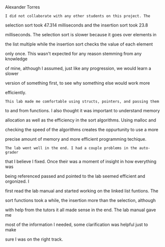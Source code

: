 Alexander Torres

	I did not collaborate with any other students on this project. The
 
selection sort took 47.314 milliseconds and the insertion sort took 23.8 

milliseconds. The selection sort is slower because it goes over elements in 

the list multiple while the insertion sort checks the value of each element

only once. This wasn't expected for any reason stemming from any knowledge

of mine, although I assumed, just like any progression, we would learn a slower

version of something first, to see why something else would work more 

efficiently.

	This lab made me comfortable using structs, pointers, and passing them 

to and from functions. I also thought it was important to understand memory

allocation as well as the efficiency in the sort algorithms. Using malloc and

checking the speed of the algorithms creates the oppurtunity to use a more

precise amount of memory and more efficient programming techique.

	The lab went well in the end. I had a couple problems in the auto-grader

that I believe I fixed. Once their was a moment of insight in how everything was

being referenced passed and pointed to the lab seemed efficient and orgonized. I

first read the lab manual and started working on the linked list funtions. The

sort functions took a while, the insertion more than the selection, although

with help from the tutors it all made sense in the end. The lab manual gave me

most of the information I needed, some clarification was helpful just to make 

sure I was on the right track. 